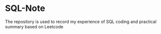 # SQL-Note
The repository is used to record my experience of SQL coding and practical summary based on Leetcode
